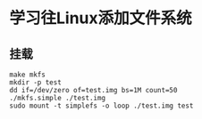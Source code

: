 # 学习往Linux添加文件系统

## 挂载

```shell
make mkfs
mkdir -p test
dd if=/dev/zero of=test.img bs=1M count=50
./mkfs.simple ./test.img
sudo mount -t simplefs -o loop ./test.img test
```
